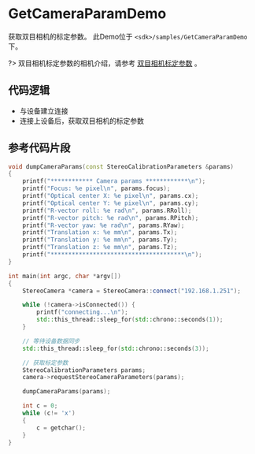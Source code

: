 # GetCameraParamDemo

获取双目相机的标定参数。
此Demo位于 `<sdk>/samples/GetCameraParamDemo` 下。

?> 双目相机标定参数的相机介绍，请参考 [双目相机标定参数](algorithm/calibration?id=%e6%a0%87%e5%ae%9a%e5%8f%82%e6%95%b0%e8%af%b4%e6%98%8e) 。

## 代码逻辑

* 与设备建立连接
* 连接上设备后，获取双目相机的标定参数

## 参考代码片段

```C++
void dumpCameraParams(const StereoCalibrationParameters &params)
{
    printf("************ Camera params ************\n");
    printf("Focus: %e pixel\n", params.focus);
    printf("Optical center X: %e pixel\n", params.cx);
    printf("Optical center Y: %e pixel\n", params.cy);
    printf("R-vector roll: %e rad\n", params.RRoll);
    printf("R-vector pitch: %e rad\n", params.RPitch);
    printf("R-vector yaw: %e rad\n", params.RYaw);
    printf("Translation x: %e mm\n", params.Tx);
    printf("Translation y: %e mm\n", params.Ty);
    printf("Translation z: %e mm\n", params.Tz);
    printf("**************************************\n");
}

int main(int argc, char *argv[])
{
    StereoCamera *camera = StereoCamera::connect("192.168.1.251");

    while (!camera->isConnected()) {
        printf("connecting...\n");
        std::this_thread::sleep_for(std::chrono::seconds(1));
    }

    // 等待设备数据同步
    std::this_thread::sleep_for(std::chrono::seconds(3));

    // 获取标定参数
    StereoCalibrationParameters params;
    camera->requestStereoCameraParameters(params);

    dumpCameraParams(params);

    int c = 0;
    while (c!= 'x')
    {
        c = getchar();
    }
}
```